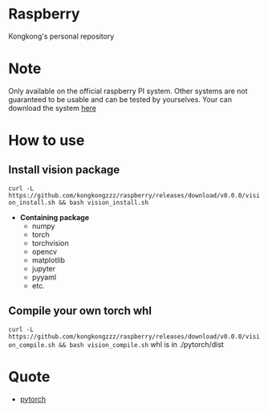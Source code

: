 # Raspberry
Kongkong's personal repository

# Note
Only available on the official raspberry PI system. Other systems are not guaranteed to be usable and can be tested by yourselves.
Your can download the system [here](https://www.raspberrypi.org/downloads/raspberry-pi-os/)

# How to use
## Install vision package
`curl -L https://github.com/kongkongzzz/raspberry/releases/download/v0.0.0/vision_install.sh && bash vision_install.sh`
* **Containing package**
  * numpy
  * torch
  * torchvision
  * opencv
  * matplotlib
  * jupyter
  * pyyaml
  * etc.

## Compile your own torch whl
`curl -L https://github.com/kongkongzzz/raspberry/releases/download/v0.0.0/vision_compile.sh && bash vision_compile.sh`
whl is in ./pytorch/dist

# Quote
* [pytorch](https://github.com/pytorch/pytorch)
